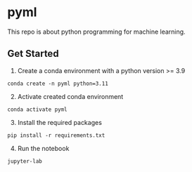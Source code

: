 # pyml
This repo is about python programming for machine learning.

## Get Started
1. Create a conda environment with a python version >= 3.9
```
conda create -n pyml python=3.11
```
2. Activate created conda environment
```
conda activate pyml
```
3. Install the required packages
```
pip install -r requirements.txt
```
4. Run the notebook
```
jupyter-lab
```

